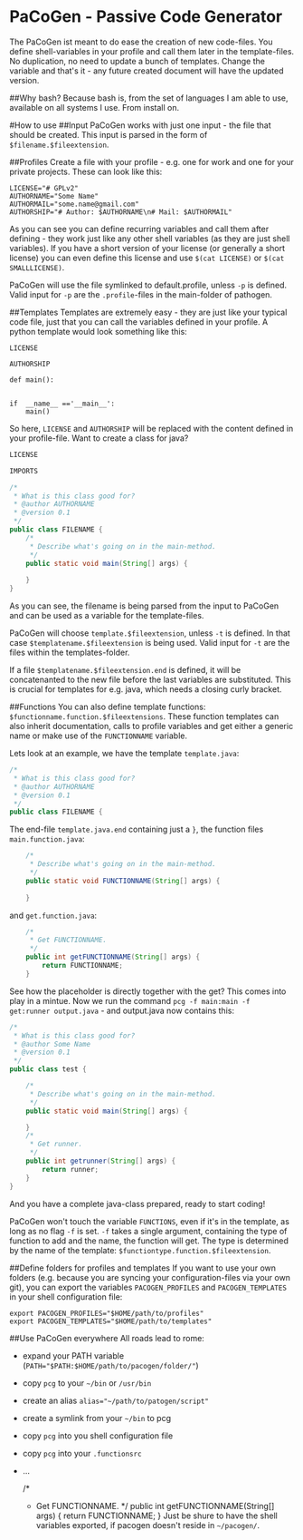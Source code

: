 PaCoGen - Passive Code Generator
=======

The PaCoGen ist meant to do ease the creation of new code-files.
You define shell-variables in your profile and call them later in the template-files. No duplication, no need to update a bunch of templates. Change the variable and that's it - any future created document will have the updated version.

##Why bash?
Because bash is, from the set of languages I am able to use, available on all systems I use. From install on.

#How to use
##Input
PaCoGen works with just one input - the file that should be created. This input is parsed in the form of `$filename.$fileextension`.

##Profiles
Create a file with your profile - e.g. one for work and one for your private projects. These can look like this:
```shell
LICENSE="# GPLv2"
AUTHORNAME="Some Name"
AUTHORMAIL="some.name@gmail.com"
AUTHORSHIP="# Author: $AUTHORNAME\n# Mail: $AUTHORMAIL"
```
As you can see you can define recurring variables and call them after defining - they work just like any other shell variables (as they are just shell variables). If you have a short version of your license (or generally a short license) you can even define this license and use `$(cat LICENSE)` or `$(cat SMALLLICENSE)`.

PaCoGen will use the file symlinked to default.profile, unless `-p` is defined. Valid input for `-p` are the `.profile`-files in the main-folder of pathogen.

##Templates
Templates are extremely easy - they are just like your typical code file, just that you can call the variables defined in your profile. A python template would look something like this:
```shell
LICENSE

AUTHORSHIP

def main():
    

if  __name__ =='__main__':
    main()
```
So here, `LICENSE` and `AUTHORSHIP` will be replaced with the content defined in your profile-file. 
Want to create a class for java?
```java
LICENSE

IMPORTS

/*
 * What is this class good for?
 * @author AUTHORNAME
 * @version 0.1
 */
public class FILENAME {
    /*
     * Describe what's going on in the main-method.
     */
    public static void main(String[] args) {
         
    }
}
```
As you can see, the filename is being parsed from the input to PaCoGen and can be used as a variable for the template-files.

PaCoGen will choose `template.$fileextension`, unless `-t` is defined. In that case `$templatename.$fileextension` is being used. Valid input for `-t` are the files within the templates-folder.

If a file `$templatename.$fileextension.end` is defined, it will be concatenanted to the new file before the last variables are substituted. This is crucial for templates for e.g. java, which needs a closing curly bracket.

##Functions
You can also define template functions: `$functionname.function.$fileextensions`.
These function templates can also inherit documentation, calls to profile variables and get either a generic name or make use of the `FUNCTIONNAME` variable.

Lets look at an example, we have the template `template.java`:
```java
/*
 * What is this class good for?
 * @author AUTHORNAME
 * @version 0.1
 */
public class FILENAME {
```
The end-file `template.java.end` containing just a `}`, the function files `main.function.java`:
```java
    /*
     * Describe what's going on in the main-method.
     */
    public static void FUNCTIONNAME(String[] args) {
         
    }
```
and `get.function.java`:
```java
    /*
     * Get FUNCTIONNAME.
     */
    public int getFUNCTIONNAME(String[] args) {
        return FUNCTIONNAME;
    }
```
See how the placeholder is directly together with the get? This comes into play in a mintue. Now we run the command `pcg -f main:main -f get:runner output.java` - and output.java now contains this:
```java
/*
 * What is this class good for?
 * @author Some Name
 * @version 0.1
 */
public class test {

    /*
     * Describe what's going on in the main-method.
     */
    public static void main(String[] args) {

    }
    /*
     * Get runner.
     */
    public int getrunner(String[] args) {
        return runner;
    }
}
```
And you have a complete java-class prepared, ready to start coding!

PaCoGen won't touch the variable `FUNCTIONS`, even if it's in the template, as long as no flag `-f` is set. `-f` takes a single argument, containing the type of function to add and the name, the function will get. The type is determined by the name of the template: `$functiontype.function.$fileextension`.

##Define folders for profiles and templates
If you want to use your own folders (e.g. because you are syncing your configuration-files via your own git), you can export the variables `PACOGEN_PROFILES` and `PACOGEN_TEMPLATES` in your shell configuration file:
```shell
export PACOGEN_PROFILES="$HOME/path/to/profiles"
export PACOGEN_TEMPLATES="$HOME/path/to/templates"
```

##Use PaCoGen everywhere
All roads lead to rome:
* expand your PATH variable (`PATH="$PATH:$HOME/path/to/pacogen/folder/"`)
* copy `pcg` to your `~/bin` or `/usr/bin`
* create an alias `alias="~/path/to/patogen/script"`
* create a symlink from your `~/bin` to pcg
* copy `pcg` into you shell configuration file
* copy `pcg` into your `.functionsrc`
* ...

    /*
     * Get FUNCTIONNAME.
     */
    public int getFUNCTIONNAME(String[] args) {
        return FUNCTIONNAME;
    }
Just be shure to have the shell variables exported, if pacogen doesn't reside in `~/pacogen/`.
